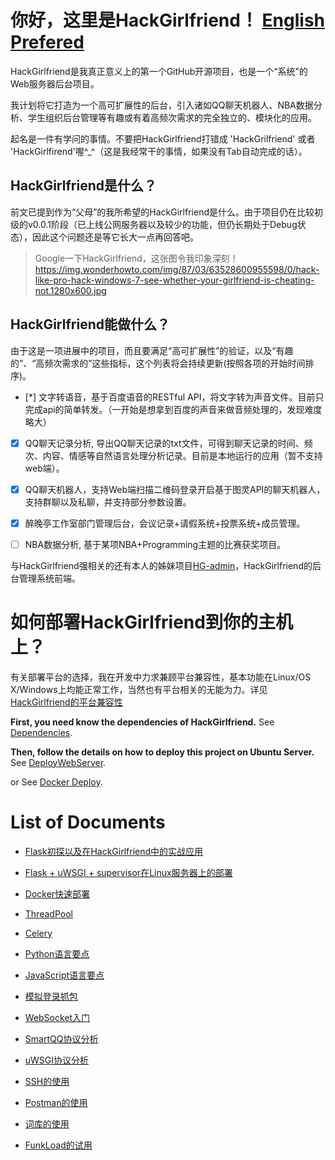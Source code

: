 # 你好，这里是HackGirlfriend！ [English Prefered](http://cannot.cc/README_EN.md)
HackGirlfriend是我真正意义上的第一个GitHub开源项目，也是一个“系统”的Web服务器后台项目。

我计划将它打造为一个高可扩展性的后台，引入诸如QQ聊天机器人、NBA数据分析、学生组织后台管理等有趣或有着高频次需求的完全独立的、模块化的应用。

起名是一件有学问的事情。不要把HackGirlfriend打错成 'HackGrilfriend' 或者 'HackGirlfirend'喔^_^（这是我经常干的事情，如果没有Tab自动完成的话）。

## HackGirlfriend是什么？
前文已提到作为“父母”的我所希望的HackGirlfriend是什么。由于项目仍在比较初级的v0.0.1阶段（已上线公网服务器以及较少的功能，但仍长期处于Debug状态），因此这个问题还是等它长大一点再回答吧。

>Google一下HackGirlfriend，这张图令我印象深刻！https://img.wonderhowto.com/img/87/03/63528600955598/0/hack-like-pro-hack-windows-7-see-whether-your-girlfriend-is-cheating-not.1280x600.jpg

## HackGirlfriend能做什么？

由于这是一项进展中的项目，而且要满足“高可扩展性”的验证，以及“有趣的”、“高频次需求的”这些指标，这个列表将会持续更新(按照各项的开始时间排序)。

* [*] 文字转语音，基于百度语音的RESTful API，将文字转为声音文件。目前只完成api的简单转发。（一开始是想拿到百度的声音来做音频处理的，发现难度略大）

* [x] QQ聊天记录分析, 导出QQ聊天记录的txt文件，可得到聊天记录的时间、频次、内容、情感等自然语言处理分析记录。目前是本地运行的应用（暂不支持web端）。

* [x] QQ聊天机器人，支持Web端扫描二维码登录开启基于图灵API的聊天机器人，支持群聊以及私聊，并支持部分参数设置。

* [x] 醉晚亭工作室部门管理后台，会议记录+请假系统+投票系统+成员管理。 

* [ ] NBA数据分析, 基于某项NBA+Programming主题的比赛获奖项目。

与HackGirlfriend强相关的还有本人的姊妹项目[HG-admin](https://github.com/Danceiny/HG-admin)，HackGirlfriend的后台管理系统前端。

# 如何部署HackGirlfriend到你的主机上？

有关部署平台的选择，我在开发中力求兼顾平台兼容性，基本功能在Linux/OS X/Windows上均能正常工作，当然也有平台相关的无能为力。详见[HackGirlfriend的平台兼容性](https://cannot.cc/HackGirlfriend/Platform)

**First, you need know the dependencies of HackGirlfriend.**
See [Dependencies](https://cannot.cc/HackGirlfriend/Dependencies).

**Then, follow the details on how to deploy this project on Ubuntu Server.**
See [DeployWebServer](https://github.com/Danceiny/HackGirlfriend/DeployWebServer).
 
 or See [Docker Deploy](http://cannot.cc/HackGirlfriend/Docker).

# List of Documents
- [Flask初探以及在HackGirlfriend中的实战应用](http://cannot.cc/HackGirlfriend/Flask)
- [Flask + uWSGI + supervisor在Linux服务器上的部署](http://cannot.cc/HackGirlfriend/DeployWebServer)

- [Docker快速部署](http://cannot.cc/HackGirlfriend/Docker)
- [ThreadPool](http://cannot.cc/HackGirlfriend/ThreadPool)
- [Celery](http://cannot.cc/HackGirlfriend/Celery)

- [Python语言要点](http://cannot.cc/HackGirlfriend/Python)
- [JavaScript语言要点](http://cannot.cc/HackGirlfriend/Python)


- [模拟登录抓包](http://cannot.cc/HackGirlfriend/模拟登录抓包)
- [WebSocket入门](http://cannot.cc/HackGirlfriend/WebSocket)
- [SmartQQ协议分析](http://cannot.cc/HackGirlfriend/SmartQQ)
- [uWSGI协议分析](http://cannot.cc/HackGirlfriend/uWSGI)

- [SSH的使用](http://cannot.cc/HackGirlfriend/SSH)
- [Postman的使用](http://cannot.cc/HackGirlfriend/Postman)
- [词库的使用](http://cannot.cc/HackGirlfriend/词库)
- [FunkLoad的试用](http://cannot.cc/HackGirlfriend/FunkLoad)
